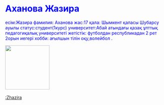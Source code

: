 <!DOCTYPE html>
<html>
<head>
</head>
<body>
<Font Color= "blue" Face= "Tinos Now Roman Cyr Size="7">

<h1>Аханова Жазира</h1>
<p>есім:Жазира
фамилия: Аханова
жас:17
қала: Шымкент қаласы Шубарсу ауылы
статус:студент(1курс)
университет:Абай атындағы қазақ ұлттық педагогиқалық университеті
жетістік: футболдан республикадан 2 рет 2орын иегері
хобби: ағылшын тілін оқу,волейбол .</p>

</body>
</html>
<img src="https://avatars.githubusercontent.com/u/153582796?s=400&u=8d523e045fd1ddf27435365a498516a147ed52c0&v=4" width="142">
<br>
<br>
<a href="https://akhanovazhazira.wixsite.com/my-site">:Zhazira</a>
